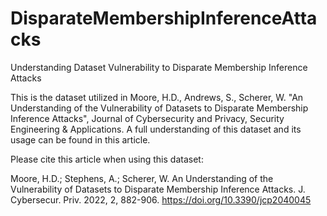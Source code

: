 # DisparateMembershipInferenceAttacks
Understanding Dataset Vulnerability to Disparate Membership Inference Attacks

This is the dataset utilized in Moore, H.D., Andrews, S., Scherer, W. "An Understanding of the Vulnerability of Datasets to Disparate Membership Inference Attacks", Journal of Cybersecurity and Privacy, Security Engineering & Applications. A full understanding of this dataset and its usage can be found in this article.

Please cite this article when using this dataset:

Moore, H.D.; Stephens, A.; Scherer, W. An Understanding of the Vulnerability of Datasets to Disparate Membership Inference Attacks. J. Cybersecur. Priv. 2022, 2, 882-906. https://doi.org/10.3390/jcp2040045 
